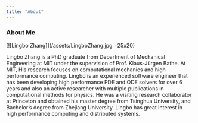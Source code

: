 ```yaml
---
title: "About"
---
```


### About Me
[![Lingbo Zhang]](/assets/LingboZhang.jpg =25x20)

Lingbo Zhang is a PhD graduate from Department of Mechanical Engineering at MIT under the supervision of Prof. Klaus-Jürgen Bathe. At MIT, His research focuses on computational mechanics and high performance computing. Lingbo is an experienced software engineer that has been developing high performance PDE and ODE solvers for over 6 years and also an active researcher with multiple publications in computational methods for physics. He was a visiting research collaborator at Princeton and obtained his master degree from Tsinghua University, and Bachelor’s degree from Zhejiang University. Lingbo has great interest in high performance computing and distributed systems.



